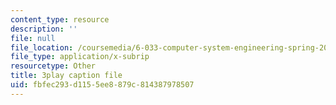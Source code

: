 ```yaml
---
content_type: resource
description: ''
file: null
file_location: /coursemedia/6-033-computer-system-engineering-spring-2018/fbfec293d1155ee8879c814387978507_r2_-2KW76ec.vtt
file_type: application/x-subrip
resourcetype: Other
title: 3play caption file
uid: fbfec293-d115-5ee8-879c-814387978507
---
```

